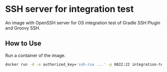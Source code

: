 # SSH server for integration test

An image with OpenSSH server for OS integration test of Gradle SSH Plugin and Groovy SSH.


## How to Use

Run a container of the image.

```sh
docker run -d -e authorized_key='ssh-rsa ...' -p 8022:22 integration-test-box
```

